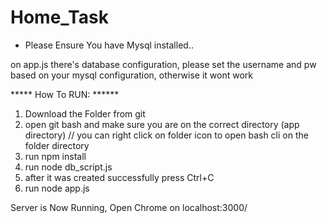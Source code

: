 # Home_Task

* Please Ensure You have Mysql installed.. 

on app.js there's database configuration,
please set the username and pw based on your mysql configuration, otherwise it wont work

***** How To RUN: ******
1. Download the Folder from git
2. open git bash and make sure you are on the correct directory (app directory) // you can right click on folder icon to open bash cli on the folder directory 
3. run npm install
4. run node db_script.js
5. after it was created successfully press Ctrl+C
6. run node app.js

 Server is Now Running, Open Chrome on localhost:3000/


